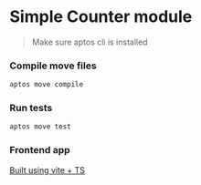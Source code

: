 # Simple Counter module

> Make sure aptos cli is installed

### Compile move files

```bash
aptos move compile
```

### Run tests

```bash
aptos move test
```

### Frontend app

[Built using vite + TS](./client)
